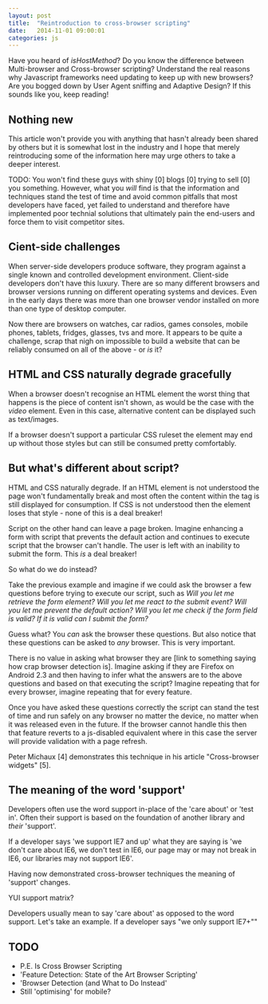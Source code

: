 ```yaml
---
layout: post
title:  "Reintroduction to cross-browser scripting"
date:   2014-11-01 09:00:01
categories: js
---
```


Have you heard of *isHostMethod*? Do you know the difference between Multi-browser and Cross-browser scripting? Understand the real reasons why Javascript frameworks need updating to keep up with new browsers? Are you bogged down by User Agent sniffing and Adaptive Design? If this sounds like you, keep reading!

## Nothing new

This article won't provide you with anything that hasn't already been shared by others but it is somewhat lost in the industry and I hope that merely reintroducing some of the information here may urge others to take a deeper interest.

TODO:
You won't find these guys with shiny [0] blogs [0] trying to sell [0] you something. However, what you *will* find is that the information and techniques stand the test of time and avoid common pitfalls that most developers have faced, yet failed to understand and therefore have implemented poor technial solutions that ultimately pain the end-users and force them to visit competitor sites.

## Cient-side challenges

When server-side developers produce software, they program against a single known and controlled development environment. Client-side developers don't have this luxury. There are so many different browsers and browser versions running on different operating systems and devices. Even in the early days there was more than one browser vendor installed on more than one type of desktop computer. 

Now there are browsers on watches, car radios, games consoles, mobile phones, tablets, fridges, glasses, tvs and more. It appears to be quite a challenge, scrap that nigh on impossible to build a website that can be reliably consumed on all of the above - or *is* it?

## HTML and CSS naturally degrade gracefully

When a browser doesn't recognise an HTML element the worst thing that happens is the piece of content isn't shown, as would be the case with the *video* element. Even in this case, alternative content can be displayed such as text/images.

If a browser doesn't support a particular CSS ruleset the element may end up without those styles but can still be consumed pretty comfortably.

## But what's different about script?

HTML and CSS naturally degrade. If an HTML element is not understood the page won't fundamentally break and most often the content within the tag is still displayed for consumption. If CSS is not understood then the element loses that style - none of this is a deal breaker!

Script on the other hand can leave a page broken. Imagine enhancing a form with script that prevents the default action and continues to execute script that the browser can't handle. The user is left with an inability to submit the form. This *is* a deal breaker!

So what do we do instead?

Take the previous example and imagine if we could ask the browser a few questions before trying to execute our script, such as *Will you let me retrieve the form element? Will you let me react to the submit event? Will you let me prevent the default action? Will you let me check if the form field is valid? If it is valid can I submit the form?*

Guess what? You *can* ask the browser these questions. But also notice that these questions can be asked to *any* browser. This is very important.

There is no value in asking what browser they are [link to something saying how crap browser detection is]. Imagine asking if they are Firefox on Android 2.3 and then having to infer what the answers are to the above questions and based on that executing the script? Imagine repeating that for every browser, imagine repeating that for every feature.

Once you have asked these questions correctly the script can stand the test of time and run safely on any browser no matter the device, no matter when it was released even in the future. If the browser cannot handle this then that feature reverts to a js-disabled equivalent where in this case the server will provide validation with a page refresh.

Peter Michaux [4] demonstrates this technique in his article "Cross-browser widgets" [5].

## The meaning of the word 'support'

Developers often use the word support in-place of the 'care about' or 'test in'. Often their support is based on the foundation of another library and *their* 'support'.

If a developer says 'we support IE7 and up' what they are saying is 'we don't care about IE6, we don't test in IE6, our page may or may not break in IE6, our libraries may not support IE6'.

Having now demonstrated cross-browser techniques the meaning of 'support' changes.

YUI support matrix?

Developers usually mean to say 'care about' as opposed to the word support. Let's take an example. If a developer says "we only support IE7+""


## TODO
- P.E. Is Cross Browser Scripting
- 'Feature Detection: State of the Art Browser Scripting'
- 'Browser Detection (and What to Do Instead'
- Still 'optimising' for mobile?